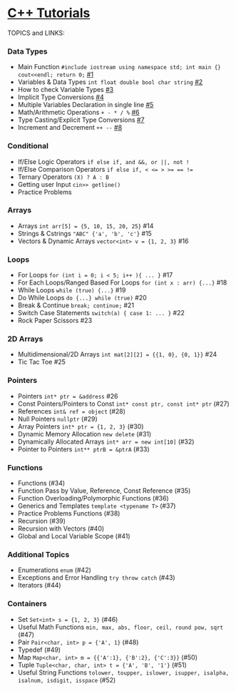 # [C++ Tutorials](https://www.youtube.com/playlist?list=PLnKe36F30Y4ZDNIOZ51sX25pWKQ1pkpTE)
TOPICS and LINKS:
### Data Types
- Main Function ```#include iostream using namespace std; int main {} cout<<endl; return 0;``` [#1](https://youtu.be/L8FELWEPYu8)
- Variables & Data Types ```int float double bool char string``` [#2](https://youtu.be/mwzWVdeyfIY)
- How to check Variable Types [#3](https://youtu.be/vBxfUHYFHlU)
- Implicit Type Conversions [#4]()
- Multiple Variables Declaration in single line [#5]()
- Math/Arithmetic Operations ```+ - * / %``` [#6]()
- Type Casting/Explicit Type Conversions [#7]()
- Increment and Decrement ```++ --``` [#8]()
### Conditional
- If/Else Logic Operators ```if else if, and &&, or ||, not !```
- If/Else Comparison Operators ```if else if, < <= > >= == !=```
- Ternary Operators ```(X) ? A : B ```
- Getting user Input ```cin>> getline()```
- Practice Problems
### Arrays
- Arrays ```int arr[5] = {5, 10, 15, 20, 25}``` #14
- Strings & Cstrings ```"ABC" {'a', 'b', 'c'}``` #15
- Vectors & Dynamic Arrays ```vector<int> v = {1, 2, 3}``` #16
### Loops
- For Loops ```for (int i = 0; i < 5; i++ ){ ... }``` #17
- For Each Loops/Ranged Based For Loops ```for (int x : arr) {...}``` #18
- While Loops ```while (true) {...}``` #19
- Do While Loops ```do {...} while (true)``` #20
- Break & Continue ```break; continue;``` #21
- Switch Case Statements ```switch(a) { case 1: ... }``` #22
- Rock Paper Scissors #23
### 2D Arrays
- Multidimensional/2D Arrays ```int mat[2][2] = {{1, 0}, {0, 1}}``` #24
- Tic Tac Toe #25
### Pointers
- Pointers ```int* ptr = &address``` #26
- Const Pointers/Pointers to Const ```int* const ptr, const int* ptr``` (#27)
- References ```int& ref = object``` (#28)
- Null Pointers ```nullptr``` (#29)
- Array Pointers ```int* ptr = {1, 2, 3}``` (#30)
- Dynamic Memory Allocation ```new delete``` (#31)
- Dynamically Allocated Arrays ```int* arr = new int[10]``` (#32)
- Pointer to Pointers ```int** ptrB = &ptrA``` (#33)
### Functions
- Functions (#34)
- Function Pass by Value, Reference, Const Reference (#35)
- Function Overloading/Polymorphic Functions (#36)
- Generics and Templates ```template <typename T>``` (#37)
- Practice Problems Functions (#38)
- Recursion (#39)
- Recursion with Vectors (#40)
- Global and Local Variable Scope (#41)
### Additional Topics
- Enumerations ```enum``` (#42)
- Exceptions and Error Handling ```try throw catch``` (#43)
- Iterators (#44)
### Containers
- Set ```Set<int> s = {1, 2, 3}``` (#46)
- Useful Math Functions ```min, max, abs, floor, ceil, round pow, sqrt ``` (#47)
- Pair  ```Pair<char, int> p = {'A', 1}``` (#48)
- Typedef (#49)
- Map ```Map<char, int> m = {{'A':1}, {'B':2}, {'C':3}}``` (#50)
- Tuple ```Tuple<char, char, int> t = {'A', 'B', '1'}``` (#51)
- Useful String Functions ```tolower, toupper, islower, isupper, isalpha, isalnum, isdigit, isspace``` (#52)

